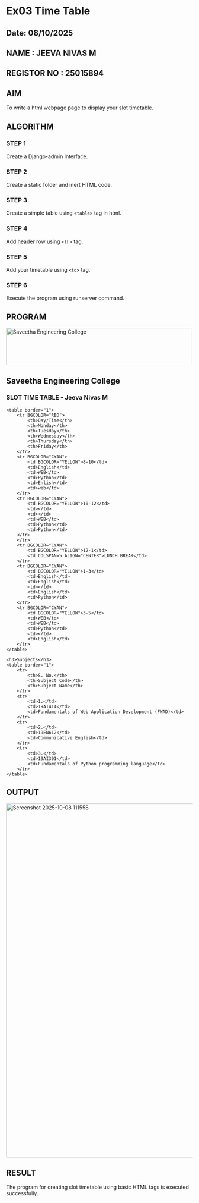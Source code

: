 # Ex03 Time Table
## Date: 08/10/2025
## NAME : JEEVA NIVAS M
## REGISTOR NO : 25015894
## AIM
To write a html webpage page to display your slot timetable.

## ALGORITHM
### STEP 1
Create a Django-admin Interface.

### STEP 2
Create a static folder and inert HTML code.

### STEP 3
Create a simple table using ```<table>``` tag in html.

### STEP 4
Add header row using ```<th>``` tag.

### STEP 5
Add your timetable using ```<td>``` tag.

### STEP 6
Execute the program using runserver command.

## PROGRAM
<!DOCTYPE html>
<html>
<head>
    <title>Slot Time Table - Jeeva Nivas</title>
</head>
<body>
    <IMG SRC="c:\Users\jeeva\Pictures\Screenshots\Screenshot 2025-10-08 110813.png" ALT="Saveetha Engineering College" WIDTH="500" HEIGHT="100">
    <h2>Saveetha Engineering College</h2>
    <h3>SLOT TIME TABLE - Jeeva Nivas M</h3>

    <table border="1">
        <tr BGCOLOR="RED">
            <th>Day/Time</th>
            <th>Monday</th>
            <th>Tuesday</th>
            <th>Wednesday</th>
            <th>Thursday</th>
            <th>Friday</th>
        </tr>
        <tr BGCOLOR="CYAN">
            <td BGCOLOR="YELLOW">8-10</td>
            <td>English</td>
            <td>WEB</td>
            <td>Python</td>
            <td>Enlish</td>
            <td>web</td>
        </tr>
        <tr BGCOLOR="CYAN">
            <td BGCOLOR="YELLOW">10-12</td>
            <td></td>
            <td></td>
            <td>WEB</td>
            <td>Python</td>
            <td>Python</td>
        </tr>
        </tr>
        <tr BGCOLOR="CYAN">
            <td BGCOLOR="YELLOW">12-1</td>
            <td COLSPAN=5 ALIGN="CENTER">LUNCH BREAK</td>
        </tr>
        <tr BGCOLOR="CYAN">
            <td BGCOLOR="YELLOW">1-3</td>
            <td>English</td>
            <td>English</td>
            <td></td>
            <td>English</td>
            <td>Python</td>
        </tr>
        <tr BGCOLOR="CYAN">
            <td BGCOLOR="YELLOW">3-5</td>
            <td>WEB</td>
            <td>WEB</td>
            <td>Python</td>
            <td></td>
            <td>English</td>
        </tr>
    </table>

    <h3>Subjects</h3>
    <table border="1">
        <tr>
            <th>S. No.</th>
            <th>Subject Code</th>
            <th>Subject Name</th>
        </tr>
        <tr>
            <td>1.</td>
            <td>19AI414</td>
            <td>Fundamentals of Web Application Development (FWAD)</td>
        </tr>
        <tr>
            <td>2.</td>
            <td>19EN612</td>
            <td>Communicative English</td>
        </tr>
        <tr>
            <td>3.</td>
            <td>19AI301</td>
            <td>Fundamentals of Python programming language</td>
        </tr>
    </table>
</body>
</html>

## OUTPUT

<img width="1537" height="952" alt="Screenshot 2025-10-08 111558" src="https://github.com/user-attachments/assets/cd8840f5-2b3b-4e2e-8cd5-290cad1ed1bf" />


## RESULT
The program for creating slot timetable using basic HTML tags is executed successfully.
